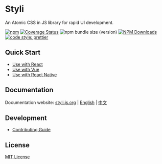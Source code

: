 # Styli

An Atomic CSS in JS library for rapid UI development.

[![npm](https://img.shields.io/npm/v/@styli/core.svg)](https://www.npmjs.com/package/@styli/core)
[![Coverage Status](https://coveralls.io/repos/github/forsigner/styli/badge.svg?branch=master)](https://coveralls.io/github/forsigner/styli?branch=master)
![npm bundle size (version)](https://img.shields.io/bundlephobia/minzip/@styli/core/1.0.0-alpha.4)
[![NPM Downloads](https://img.shields.io/npm/dm/@styli/core.svg?style=flat)](https://www.npmjs.com/package/@styli/core)
[![code style: prettier](https://img.shields.io/badge/code_style-prettier-ff69b4.svg)](https://github.com/prettier/prettier)

## Quick Start

- [Use with React](https://styli.js.org/docs/use-with-react)
- [Use with Vue](https://styli.js.org/docs/use-with-vue)
- [Use with React Native](https://styli.js.org/docs/use-with-rn)

## Documentation

Documentation website: [styli.js.org](https://styli.js.org/) | [English](https://styli.js.org/) | [中文](https://styli.js.org/zh-cn/)

## Development

- [Contributing Guide](/CONTRIBUTING.md)

## License

[MIT License](https://github.com/forsigner/styli/blob/master/LICENSE)
